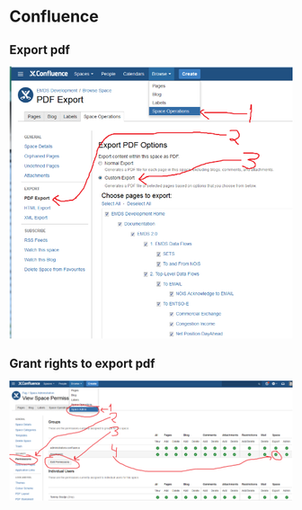 # Confluence

## Export pdf
![How to export space](images/HowTo-Confluence-PdfExport.png "Annotated screen dump")

## Grant rights to export pdf
![How to set export rights](images/HowTo-Confluence-PdfExportRights.png "Annotated screen dump")

